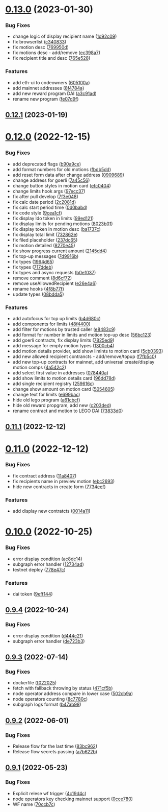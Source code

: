 # [0.13.0](https://github.com/lidofinance/easy-track-ui/compare/0.12.1...0.13.0) (2023-01-30)


### Bug Fixes

* change logic of display recipient name ([1d92c09](https://github.com/lidofinance/easy-track-ui/commit/1d92c09cbc00feac47b1fc9ba8b3400f712b817c))
* fix browserlist ([c340833](https://github.com/lidofinance/easy-track-ui/commit/c340833badd0cc6986105b5d17da0b893100a3d3))
* fix motion desc ([769950d](https://github.com/lidofinance/easy-track-ui/commit/769950decb1ca68ae55c16856c5a79d1d7a97ecc))
* fix motions desc - add/remove ([ec398a7](https://github.com/lidofinance/easy-track-ui/commit/ec398a7049fb543732cad1cc4fd9b99abd4d3de2))
* fix recipient title and desc ([765e528](https://github.com/lidofinance/easy-track-ui/commit/765e52887dd479dd65665beeeed55134795e6508))


### Features

* add eth-ui to codeowners ([605100a](https://github.com/lidofinance/easy-track-ui/commit/605100a23530305cbe7c24f67502f0dcd543ce73))
* add mainnet addresses ([8f4784a](https://github.com/lidofinance/easy-track-ui/commit/8f4784af2b12506d4923163ca836d5b7f03deb94))
* add new reward program DAI ([a3c91ad](https://github.com/lidofinance/easy-track-ui/commit/a3c91ad855a65410f53b70d76357726a2901c35d))
* rename new program ([fe07d9f](https://github.com/lidofinance/easy-track-ui/commit/fe07d9fd488f5d395f0f15627097d91dbd309bd3))



## [0.12.1](https://github.com/lidofinance/easy-track-ui/compare/0.12.0...0.12.1) (2023-01-19)



# [0.12.0](https://github.com/lidofinance/easy-track-ui/compare/0.11.1...0.12.0) (2022-12-15)


### Bug Fixes

* add deprecated flags ([b90a9ce](https://github.com/lidofinance/easy-track-ui/commit/b90a9cefbcbb83e95116a457a35226d48dec7074))
* add format numbers for old motions ([fbdb5dd](https://github.com/lidofinance/easy-track-ui/commit/fbdb5dd8411411381f226f15629a24608bd31578))
* add reset form data after change address ([0909689](https://github.com/lidofinance/easy-track-ui/commit/090968966ea709e5c8e41d4fde276537be79445d))
* change address for goerli ([7a45c56](https://github.com/lidofinance/easy-track-ui/commit/7a45c56651b480385c172587a7d6d6f13dc8e995))
* change button styles in motion card ([efc0404](https://github.com/lidofinance/easy-track-ui/commit/efc0404f0a2f32574b7f8169b7c6b21817a144eb))
* change limits hook args ([97ecc37](https://github.com/lidofinance/easy-track-ui/commit/97ecc37af13a58d06cc4b7ab6fd7c4201b57d6ba))
* fix after pull develop ([7f3e048](https://github.com/lidofinance/easy-track-ui/commit/7f3e048799dc66fa5ad8316de193b08d3854721a))
* fix calc date period ([2c2081d](https://github.com/lidofinance/easy-track-ui/commit/2c2081d5bdc8f31eb50c460b7c4facdac9ccdd99))
* fix calc start period time ([0d0babd](https://github.com/lidofinance/easy-track-ui/commit/0d0babd5de3af2ade4e95e72a61c52426bf605ce))
* fix code style ([9cea1cf](https://github.com/lidofinance/easy-track-ui/commit/9cea1cf03729c858609b59aa24c6acf2ff44ba7e))
* fix display ldo token in limits ([99ed121](https://github.com/lidofinance/easy-track-ui/commit/99ed1218b1873d0646d804ea6f75b053975ae255))
* fix display limits for pending motions ([8023b01](https://github.com/lidofinance/easy-track-ui/commit/8023b012ac33757a1808811671441c077edcf978))
* fix display token in motion desc ([ba1737c](https://github.com/lidofinance/easy-track-ui/commit/ba1737c41f8e98bf799a643a4c12c764de434374))
* fix display total limit ([732862e](https://github.com/lidofinance/easy-track-ui/commit/732862e9124cd5e95f32a1a62c47fc5ad9d27ac5))
* fix filed placeholder ([237dc65](https://github.com/lidofinance/easy-track-ui/commit/237dc653be36c832ef06ef81a27a4243be855c1a))
* fix motion detailed ([8270e45](https://github.com/lidofinance/easy-track-ui/commit/8270e457ea1d4d0dc460205e6b561e58b8f88cb7))
* fix show progress current amount ([2145dd4](https://github.com/lidofinance/easy-track-ui/commit/2145dd4be59bd49f7e9cad927272349757954a60))
* fix top-up messages ([7d9916b](https://github.com/lidofinance/easy-track-ui/commit/7d9916b5e383dbb0ab1580f24d54cfc0107257da))
* fix types ([1964d65](https://github.com/lidofinance/easy-track-ui/commit/1964d657528cfb2e8c1bf0cb7400d31c56b5754e))
* fix types ([717ddeb](https://github.com/lidofinance/easy-track-ui/commit/717ddeb0a66f9140abcb68a2db8e85e0549c4257))
* fix types and async requests ([b0ef037](https://github.com/lidofinance/easy-track-ui/commit/b0ef037a240db9298776c71f7c6e5e12a1ac1fdf))
* remove comment ([8d6cf72](https://github.com/lidofinance/easy-track-ui/commit/8d6cf72a7ceeb8e94e228340675be0f38cfe49fc))
* remove useAllowedRecipient ([e26e4a6](https://github.com/lidofinance/easy-track-ui/commit/e26e4a69c3b8840532a8d862ca63ab049c9faf2a))
* rename hooks ([4f8b77f](https://github.com/lidofinance/easy-track-ui/commit/4f8b77f3fa3c94280b6e70b1e75734f22764162f))
* update types ([08bdda5](https://github.com/lidofinance/easy-track-ui/commit/08bdda5a462055e37f7b9b88923be5aaf25c044a))


### Features

* add autofocus for top up limits ([b4d680c](https://github.com/lidofinance/easy-track-ui/commit/b4d680c98b8cc85334977ad88376c9ed07cf0748))
* add components for limits ([48f4400](https://github.com/lidofinance/easy-track-ui/commit/48f4400347767f6454950740d6faa92f406206ed))
* add filter for motions by trusted caller ([e8483c9](https://github.com/lidofinance/easy-track-ui/commit/e8483c922b355547d240847353697ed05a06f553))
* add format for number in limits and motion top-up desc ([56bc123](https://github.com/lidofinance/easy-track-ui/commit/56bc123ac0233d77863da8d586261e85ea2a1d5b))
* add goerli contracts, fix display limits ([7825ed9](https://github.com/lidofinance/easy-track-ui/commit/7825ed94748decacbb6d3d73c52069a5a980ea04))
* add message for empty motion types ([1300cb4](https://github.com/lidofinance/easy-track-ui/commit/1300cb4b9e25ff576d68b3ab73c405c5a8a6f138))
* add motion details provider, add show limints to motion card ([5cb0393](https://github.com/lidofinance/easy-track-ui/commit/5cb039348c5d92a12d271d07dab2e020ae1f0baa))
* add new allowed recipient contrancts - add/remove/topup ([f7fb5c0](https://github.com/lidofinance/easy-track-ui/commit/f7fb5c09352915e7028b81340e5d493d3a633a56))
* add new top-up contracts for mainnet, add universal create/display motion comps ([4a542c2](https://github.com/lidofinance/easy-track-ui/commit/4a542c2bb1b24e1ee6c84c258779c1f9ed401ebe))
* add select first value in addresses ([078440a](https://github.com/lidofinance/easy-track-ui/commit/078440a8560f4ab88b0bc89750bc5316f4c983d4))
* add show limits to motion details card ([96dd78d](https://github.com/lidofinance/easy-track-ui/commit/96dd78db7cafb5f451b9b0ae197d072aa156d658))
* add single recipient registry ([259616c](https://github.com/lidofinance/easy-track-ui/commit/259616c6474da6f4f600356fefcd4f92cf2d3da0))
* change show amount on motion card ([5054605](https://github.com/lidofinance/easy-track-ui/commit/505460598cfd7cda31c5f730052605eaafa90cbf))
* change text for limits ([e699bac](https://github.com/lidofinance/easy-track-ui/commit/e699bac39941530afddbb7e7248af3796f0b6f9a))
* hide old lego program ([a61cbcf](https://github.com/lidofinance/easy-track-ui/commit/a61cbcf7587a83335708800aeb4aab1054a4a165))
* hide old reward propgram, add new ([c203ded](https://github.com/lidofinance/easy-track-ui/commit/c203ded820902093cff1b9452f83f5499cbf740e))
* rename contract and motion to LEGO DAI ([73833d0](https://github.com/lidofinance/easy-track-ui/commit/73833d076a17bd089144d002079393eb360e572b))



## [0.11.1](https://github.com/lidofinance/easy-track-ui/compare/0.11.0...0.11.1) (2022-12-12)



# [0.11.0](https://github.com/lidofinance/easy-track-ui/compare/0.10.0...0.11.0) (2022-12-12)


### Bug Fixes

* fix contract address ([11a8407](https://github.com/lidofinance/easy-track-ui/commit/11a840794853faad530aaa03b396a52d47b40df9))
* fix recipients name in preview motion ([ebc2693](https://github.com/lidofinance/easy-track-ui/commit/ebc2693f8f2427f6cd566868c176aa1a98e747b8))
* hide new contracts in create form ([7734eef](https://github.com/lidofinance/easy-track-ui/commit/7734eefd5dd1459205ce926ab15e913aeb820206))


### Features

* add display new contratcts ([0014a11](https://github.com/lidofinance/easy-track-ui/commit/0014a11714b0e37d707538644f9c9f5529db2efb))



# [0.10.0](https://github.com/lidofinance/easy-track-ui/compare/0.9.4...0.10.0) (2022-10-25)


### Bug Fixes

* error display condition ([ac8dc14](https://github.com/lidofinance/easy-track-ui/commit/ac8dc1497b3b6e3402b00583a0aa947356679329))
* subgraph error handler ([12734ad](https://github.com/lidofinance/easy-track-ui/commit/12734ad12b74d78aff3764c9e24c30e37a0b9138))
* testnet deploy ([778e47c](https://github.com/lidofinance/easy-track-ui/commit/778e47cf73c3b5af09900afcb1ac4ef529585ae4))


### Features

* dai token ([9eff144](https://github.com/lidofinance/easy-track-ui/commit/9eff1440ce1979386c2bdcf5665487db99f5f1c9))



## [0.9.4](https://github.com/lidofinance/easy-track-ui/compare/0.9.3...0.9.4) (2022-10-24)


### Bug Fixes

* error display condition ([d444c21](https://github.com/lidofinance/easy-track-ui/commit/d444c215a29e22494fad961d69dbe62f8a04af48))
* subgraph error handler ([de723b3](https://github.com/lidofinance/easy-track-ui/commit/de723b35636d83c18167c4c87ec122e29274acba))



## [0.9.3](https://github.com/lidofinance/easy-track-ui/compare/0.9.2...0.9.3) (2022-07-14)


### Bug Fixes

* dockerfile ([f022025](https://github.com/lidofinance/easy-track-ui/commit/f02202572b47dbe9cbc6bd03a97cc694716e9564))
* fetch with fallback throwing by status ([471cf5b](https://github.com/lidofinance/easy-track-ui/commit/471cf5b87c5de20832df7c76b55e8511af4518cb))
* node operator address compare in lower case ([502cb9a](https://github.com/lidofinance/easy-track-ui/commit/502cb9ae2a5322eb0274c3ea03566e7893598e01))
* node operators counting ([8c7780c](https://github.com/lidofinance/easy-track-ui/commit/8c7780c8c2e9a4798946e5b8f5c5dd512d85b4d6))
* subgraph logs format ([b47ab98](https://github.com/lidofinance/easy-track-ui/commit/b47ab980f3cdb7120b82587e689095a96bdf09b0))



## [0.9.2](https://github.com/lidofinance/easy-track-ui/compare/0.9.1...0.9.2) (2022-06-01)


### Bug Fixes

* Release flow for the last time ([83bc962](https://github.com/lidofinance/easy-track-ui/commit/83bc962205c0776bb039a4b68befbd660583ee08))
* Release flow secrets passing ([a7b622b](https://github.com/lidofinance/easy-track-ui/commit/a7b622b957ec24b162e8c626ff2dd922f41e9dc5))



## [0.9.1](https://github.com/lidofinance/easy-track-ui/compare/0.9.0...0.9.1) (2022-05-23)


### Bug Fixes

* Explicit relese wf trigger ([4c19d4c](https://github.com/lidofinance/easy-track-ui/commit/4c19d4c78e7f15c7d014c970363f575f6d470996))
* node operators key checking mainnet support ([0cce780](https://github.com/lidofinance/easy-track-ui/commit/0cce780d5487b39859c9a2075a2225955500ca6c))
* WF name ([70ccb7c](https://github.com/lidofinance/easy-track-ui/commit/70ccb7c66e1d66d28e30b3e3038a322047175a39))



